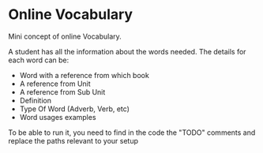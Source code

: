 # Online Vocabulary


Mini concept of online Vocabulary. 

A student has all the information about the words needed. The details for each word can be:

* Word with a reference from which book
* A reference from Unit
* A reference from Sub Unit
* Definition
* Type Of Word (Adverb, Verb, etc)
* Word usages examples


To be able to run it, you need to find in the code the "TODO" comments and replace the paths relevant to your setup


